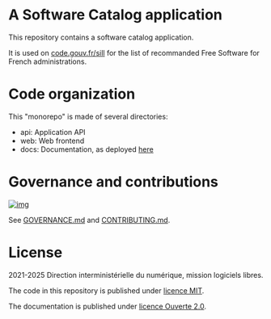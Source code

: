 # A Software Catalog application

This repository contains a software catalog application.

It is used on [code.gouv.fr/sill](https://code.gouv.fr/sill/) for the
list of recommanded Free Software for French administrations.

# Code organization

This "monorepo" is made of several directories:

- api: Application API
- web: Web frontend
- docs: Documentation, as deployed [here](https://codegouvfr.github.io/sill/)

# Governance and contributions

[![img](https://img.shields.io/badge/code.gouv.fr-contributif-blue.svg)](https://code.gouv.fr/documentation/#quels-degres-douverture-pour-les-codes-sources)

See [GOVERNANCE.md](GOVERNANCE.md) and [CONTRIBUTING.md](CONTRIBUTING.md).

# License

2021-2025 Direction interministérielle du numérique, mission logiciels libres.

The code in this repository is published under [licence MIT](LICENSES/MIT.txt).

The documentation is published under [licence Ouverte 2.0](LICENSES/Etalab-2.0.md).
